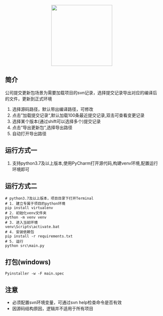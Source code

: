<p align="center">
  <img width="200" src="http://knowledgebase-oss.oss-cn-beijing.aliyuncs.com/star/svn_tools.svg">
</p>


## 简介
公司提交更新包场景为需要加载项目的svn记录，选择提交记录导出对应的编译后的文件，更新到正式环境
1. 选择源码路径，默认带出编译路径，可修改
2. 点击”加载提交记录“,默认加载100条最近提交记录,双击可查看变更记录
3. 选择某个版本(通过shift可以选择多个)提交记录
4. 点击“导出更新包“,选择导出路径
5. 自动打开导出路径

## 运行方式一
1. 支持python3.7及以上版本,使用PyCharm打开源代码,构建venv环境,配置运行环境即可

## 运行方式二
```shell script
# python3.7及以上版本，项目目录下打开Terminal
# 1. 建立专属于项目的python环境
pip install virtualenv
# 2. 初始化venv文件夹
python -m venv venv
# 3. 进入当前环境
venv\Scripts\activate.bat
# 4. 安装依赖包
pip install -r requirements.txt
# 5. 运行
python src\main.py
```

## 打包(windows)
```shell script
Pyinstaller -w -F main.spec
```

## 注意
- 必须配置svn环境变量，可通过svn help检查命令是否有效
- 因源码结构原因，逻辑并不适用于所有项目